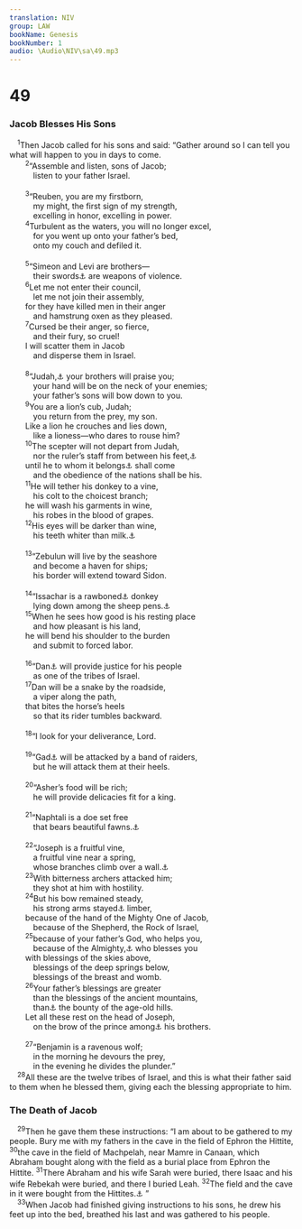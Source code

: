 ```yaml
---
translation: NIV
group: LAW
bookName: Genesis 
bookNumber: 1
audio: \Audio\NIV\sa\49.mp3
---
```


<div class="title"><h1>49</h1><h3>Jacob Blesses His Sons </h3></div>
<span class="verse sa_49_1"> <sup>1</sup>Then Jacob called for his sons and said: “Gather around so I can tell you what will happen to you in days to come. <br/></span>
<span class="verse sa_49_2">  <sup>2</sup>“Assemble and listen, sons of Jacob; <br/>   listen to your father Israel. <br/><br/></span>
<span class="verse sa_49_3">  <sup>3</sup>“Reuben, you are my firstborn, <br/>   my might, the first sign of my strength, <br/>   excelling in honor, excelling in power. <br/></span>
<span class="verse sa_49_4">  <sup>4</sup>Turbulent as the waters, you will no longer excel, <br/>   for you went up onto your father’s bed, <br/>   onto my couch and defiled it. <br/><br/></span>
<span class="verse sa_49_5">  <sup>5</sup>“Simeon and Levi are brothers— <br/>   their swords<a data-toggle="tooltip" data-placement="bottom" title="The meaning of the Hebrew for this word is uncertain.">⚓</a> are weapons of violence. <br/></span>
<span class="verse sa_49_6">  <sup>6</sup>Let me not enter their council, <br/>   let me not join their assembly, <br/>  for they have killed men in their anger <br/>   and hamstrung oxen as they pleased. <br/></span>
<span class="verse sa_49_7">  <sup>7</sup>Cursed be their anger, so fierce, <br/>   and their fury, so cruel! <br/>  I will scatter them in Jacob <br/>   and disperse them in Israel. <br/><br/></span>
<span class="verse sa_49_8">  <sup>8</sup>“Judah,<a data-toggle="tooltip" data-placement="bottom" title="sounds like and may be derived from the Hebrew for praise.">⚓</a> your brothers will praise you; <br/>   your hand will be on the neck of your enemies; <br/>   your father’s sons will bow down to you. <br/></span>
<span class="verse sa_49_9">  <sup>9</sup>You are a lion’s cub, Judah; <br/>   you return from the prey, my son. <br/>  Like a lion he crouches and lies down, <br/>   like a lioness—who dares to rouse him? <br/></span>
<span class="verse sa_49_10">  <sup>10</sup>The scepter will not depart from Judah, <br/>   nor the ruler’s staff from between his feet,<a data-toggle="tooltip" data-placement="bottom" title="Or from his descendants">⚓</a><br/>  until he to whom it belongs<a data-toggle="tooltip" data-placement="bottom" title="Or to whom tribute belongs ; the meaning of the Hebrew for this phrase is uncertain.">⚓</a> shall come <br/>   and the obedience of the nations shall be his. <br/></span>
<span class="verse sa_49_11">  <sup>11</sup>He will tether his donkey to a vine, <br/>   his colt to the choicest branch; <br/>  he will wash his garments in wine, <br/>   his robes in the blood of grapes. <br/></span>
<span class="verse sa_49_12">  <sup>12</sup>His eyes will be darker than wine, <br/>   his teeth whiter than milk.<a data-toggle="tooltip" data-placement="bottom" title="Or will be dull from wine, / his teeth white from milk">⚓</a><br/><br/></span>
<span class="verse sa_49_13">  <sup>13</sup>“Zebulun will live by the seashore <br/>   and become a haven for ships; <br/>   his border will extend toward Sidon. <br/><br/></span>
<span class="verse sa_49_14">  <sup>14</sup>“Issachar is a rawboned<a data-toggle="tooltip" data-placement="bottom" title="Or strong">⚓</a> donkey <br/>   lying down among the sheep pens.<a data-toggle="tooltip" data-placement="bottom" title="Or the campfires ; or the saddlebags">⚓</a><br/></span>
<span class="verse sa_49_15">  <sup>15</sup>When he sees how good is his resting place <br/>   and how pleasant is his land, <br/>  he will bend his shoulder to the burden <br/>   and submit to forced labor. <br/><br/></span>
<span class="verse sa_49_16">  <sup>16</sup>“Dan<a data-toggle="tooltip" data-placement="bottom" title="here means he provides justice.">⚓</a> will provide justice for his people <br/>   as one of the tribes of Israel. <br/></span>
<span class="verse sa_49_17">  <sup>17</sup>Dan will be a snake by the roadside, <br/>   a viper along the path, <br/>  that bites the horse’s heels <br/>   so that its rider tumbles backward. <br/><br/></span>
<span class="verse sa_49_18">  <sup>18</sup>“I look for your deliverance, Lord. <br/><br/></span>
<span class="verse sa_49_19">  <sup>19</sup>“Gad<a data-toggle="tooltip" data-placement="bottom" title="sounds like the Hebrew for attack and also for band of raiders.">⚓</a> will be attacked by a band of raiders, <br/>   but he will attack them at their heels. <br/><br/></span>
<span class="verse sa_49_20">  <sup>20</sup>“Asher’s food will be rich; <br/>   he will provide delicacies fit for a king. <br/><br/></span>
<span class="verse sa_49_21">  <sup>21</sup>“Naphtali is a doe set free <br/>   that bears beautiful fawns.<a data-toggle="tooltip" data-placement="bottom" title="Or free; / he utters beautiful words">⚓</a><br/><br/></span>
<span class="verse sa_49_22">  <sup>22</sup>“Joseph is a fruitful vine, <br/>   a fruitful vine near a spring, <br/>   whose branches climb over a wall.<a data-toggle="tooltip" data-placement="bottom" title="Or Joseph is a wild colt, / a wild colt near a spring, / a wild donkey on a terraced hill">⚓</a><br/></span>
<span class="verse sa_49_23">  <sup>23</sup>With bitterness archers attacked him; <br/>   they shot at him with hostility. <br/></span>
<span class="verse sa_49_24">  <sup>24</sup>But his bow remained steady, <br/>   his strong arms stayed<a data-toggle="tooltip" data-placement="bottom" title="Or archers will attack … will shoot … will remain … will stay">⚓</a> limber, <br/>  because of the hand of the Mighty One of Jacob, <br/>   because of the Shepherd, the Rock of Israel, <br/></span>
<span class="verse sa_49_25">  <sup>25</sup>because of your father’s God, who helps you, <br/>   because of the Almighty,<a data-toggle="tooltip" data-placement="bottom" title="Hebrew Shaddai">⚓</a> who blesses you <br/>  with blessings of the skies above, <br/>   blessings of the deep springs below, <br/>   blessings of the breast and womb. <br/></span>
<span class="verse sa_49_26">  <sup>26</sup>Your father’s blessings are greater <br/>   than the blessings of the ancient mountains, <br/>   than<a data-toggle="tooltip" data-placement="bottom" title="Or of my progenitors, / as great as">⚓</a> the bounty of the age-old hills. <br/>  Let all these rest on the head of Joseph, <br/>   on the brow of the prince among<a data-toggle="tooltip" data-placement="bottom" title="Or of the one separated from">⚓</a> his brothers. <br/><br/></span>
<span class="verse sa_49_27">  <sup>27</sup>“Benjamin is a ravenous wolf; <br/>   in the morning he devours the prey, <br/>   in the evening he divides the plunder.” <br/></span>
<span class="verse sa_49_28"> <sup>28</sup>All these are the twelve tribes of Israel, and this is what their father said to them when he blessed them, giving each the blessing appropriate to him. <br/></span>
<div class="title"><h3>The Death of Jacob </h3></div>
<span class="verse sa_49_29"> <sup>29</sup>Then he gave them these instructions: “I am about to be gathered to my people. Bury me with my fathers in the cave in the field of Ephron the Hittite, </span>
<span class="verse sa_49_30"><sup>30</sup>the cave in the field of Machpelah, near Mamre in Canaan, which Abraham bought along with the field as a burial place from Ephron the Hittite. </span>
<span class="verse sa_49_31"><sup>31</sup>There Abraham and his wife Sarah were buried, there Isaac and his wife Rebekah were buried, and there I buried Leah. </span>
<span class="verse sa_49_32"><sup>32</sup>The field and the cave in it were bought from the Hittites.<a data-toggle="tooltip" data-placement="bottom" title="Or the descendants of Heth">⚓</a> ” <br/></span>
<span class="verse sa_49_33"> <sup>33</sup>When Jacob had finished giving instructions to his sons, he drew his feet up into the bed, breathed his last and was gathered to his people. <br/></span>
